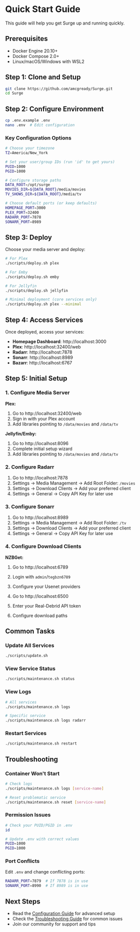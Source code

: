 # Quick Start Guide

This guide will help you get Surge up and running quickly.

## Prerequisites

- Docker Engine 20.10+
- Docker Compose 2.0+
- Linux/macOS/Windows with WSL2

## Step 1: Clone and Setup

```bash
git clone https://github.com/amcgready/Surge.git
cd Surge
```

## Step 2: Configure Environment

```bash
cp .env.example .env
nano .env  # Edit configuration
```

### Key Configuration Options

```bash
# Choose your timezone
TZ=America/New_York

# Set your user/group IDs (run 'id' to get yours)
PUID=1000
PGID=1000

# Configure storage paths
DATA_ROOT=/opt/surge
MOVIES_DIR=${DATA_ROOT}/media/movies
TV_SHOWS_DIR=${DATA_ROOT}/media/tv

# Choose default ports (or keep defaults)
HOMEPAGE_PORT=3000
PLEX_PORT=32400
RADARR_PORT=7878
SONARR_PORT=8989
```

## Step 3: Deploy

Choose your media server and deploy:

```bash
# For Plex
./scripts/deploy.sh plex

# For Emby
./scripts/deploy.sh emby

# For Jellyfin
./scripts/deploy.sh jellyfin

# Minimal deployment (core services only)
./scripts/deploy.sh plex --minimal
```

## Step 4: Access Services

Once deployed, access your services:

- **Homepage Dashboard**: http://localhost:3000
- **Plex**: http://localhost:32400/web
- **Radarr**: http://localhost:7878
- **Sonarr**: http://localhost:8989
- **Bazarr**: http://localhost:6767

## Step 5: Initial Setup

### 1. Configure Media Server

**Plex:**
1. Go to http://localhost:32400/web
2. Sign in with your Plex account
3. Add libraries pointing to `/data/movies` and `/data/tv`

**Jellyfin/Emby:**
1. Go to http://localhost:8096
2. Complete initial setup wizard
3. Add libraries pointing to `/data/movies` and `/data/tv`

### 2. Configure Radarr

1. Go to http://localhost:7878
2. Settings → Media Management → Add Root Folder: `/movies`
3. Settings → Download Clients → Add your preferred client
4. Settings → General → Copy API Key for later use

### 3. Configure Sonarr

1. Go to http://localhost:8989
2. Settings → Media Management → Add Root Folder: `/tv`
3. Settings → Download Clients → Add your preferred client
4. Settings → General → Copy API Key for later use

### 4. Configure Download Clients

**NZBGet:**
1. Go to http://localhost:6789
2. Login with `admin`/`tegbzn6789`
3. Configure your Usenet providers

1. Go to http://localhost:6500
2. Enter your Real-Debrid API token
3. Configure download paths

## Common Tasks

### Update All Services
```bash
./scripts/update.sh
```

### View Service Status
```bash
./scripts/maintenance.sh status
```

### View Logs
```bash
# All services
./scripts/maintenance.sh logs

# Specific service
./scripts/maintenance.sh logs radarr
```

### Restart Services
```bash
./scripts/maintenance.sh restart
```

## Troubleshooting

### Container Won't Start
```bash
# Check logs
./scripts/maintenance.sh logs [service-name]

# Reset problematic service
./scripts/maintenance.sh reset [service-name]
```

### Permission Issues
```bash
# Check your PUID/PGID in .env
id

# Update .env with correct values
PUID=1000
PGID=1000
```

### Port Conflicts
Edit `.env` and change conflicting ports:
```bash
RADARR_PORT=7879  # If 7878 is in use
SONARR_PORT=8990  # If 8989 is in use
```

## Next Steps

- Read the [Configuration Guide](configuration.md) for advanced setup
- Check the [Troubleshooting Guide](troubleshooting.md) for common issues
- Join our community for support and tips
